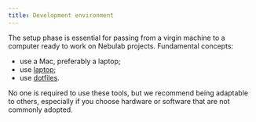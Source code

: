 ```yaml
---
title: Development environment
---
```

The setup phase is essential for passing from a virgin machine to a computer ready to work on 
Nebulab projects. Fundamental concepts:
  
* use a Mac, preferably a laptop;
* use [laptop](https://github.com/thoughtbot/laptop);
* use [dotfiles](http://github.com/nebulab/dotfiles).

No one is required to use these tools, but we recommend being adaptable to others, especially if you 
choose hardware or software that are not commonly adopted.
